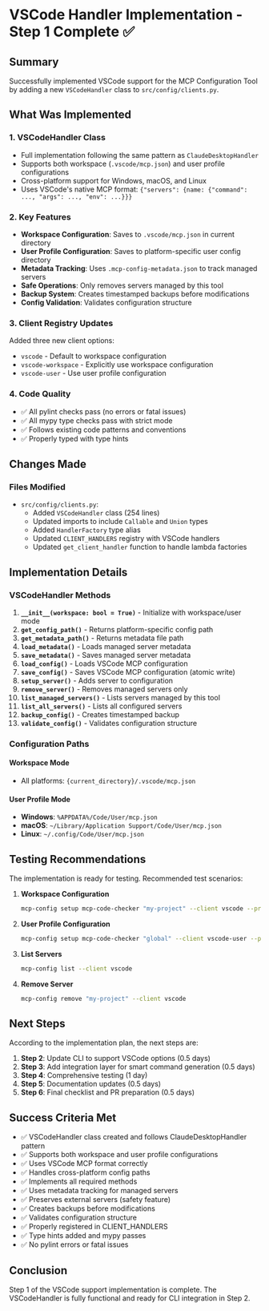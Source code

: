 # VSCode Handler Implementation - Step 1 Complete ✅

## Summary

Successfully implemented VSCode support for the MCP Configuration Tool by adding a new `VSCodeHandler` class to `src/config/clients.py`.

## What Was Implemented

### 1. VSCodeHandler Class
- Full implementation following the same pattern as `ClaudeDesktopHandler`
- Supports both workspace (`.vscode/mcp.json`) and user profile configurations
- Cross-platform support for Windows, macOS, and Linux
- Uses VSCode's native MCP format: `{"servers": {name: {"command": ..., "args": ..., "env": ...}}}`

### 2. Key Features
- **Workspace Configuration**: Saves to `.vscode/mcp.json` in current directory
- **User Profile Configuration**: Saves to platform-specific user config directory
- **Metadata Tracking**: Uses `.mcp-config-metadata.json` to track managed servers
- **Safe Operations**: Only removes servers managed by this tool
- **Backup System**: Creates timestamped backups before modifications
- **Config Validation**: Validates configuration structure

### 3. Client Registry Updates
Added three new client options:
- `vscode` - Default to workspace configuration
- `vscode-workspace` - Explicitly use workspace configuration  
- `vscode-user` - Use user profile configuration

### 4. Code Quality
- ✅ All pylint checks pass (no errors or fatal issues)
- ✅ All mypy type checks pass with strict mode
- ✅ Follows existing code patterns and conventions
- ✅ Properly typed with type hints

## Changes Made

### Files Modified
- `src/config/clients.py`:
  - Added `VSCodeHandler` class (254 lines)
  - Updated imports to include `Callable` and `Union` types
  - Added `HandlerFactory` type alias
  - Updated `CLIENT_HANDLERS` registry with VSCode handlers
  - Updated `get_client_handler` function to handle lambda factories

## Implementation Details

### VSCodeHandler Methods
1. **`__init__(workspace: bool = True)`** - Initialize with workspace/user mode
2. **`get_config_path()`** - Returns platform-specific config path
3. **`get_metadata_path()`** - Returns metadata file path
4. **`load_metadata()`** - Loads managed server metadata
5. **`save_metadata()`** - Saves managed server metadata
6. **`load_config()`** - Loads VSCode MCP configuration
7. **`save_config()`** - Saves VSCode MCP configuration (atomic write)
8. **`setup_server()`** - Adds server to configuration
9. **`remove_server()`** - Removes managed servers only
10. **`list_managed_servers()`** - Lists servers managed by this tool
11. **`list_all_servers()`** - Lists all configured servers
12. **`backup_config()`** - Creates timestamped backup
13. **`validate_config()`** - Validates configuration structure

### Configuration Paths

#### Workspace Mode
- All platforms: `{current_directory}/.vscode/mcp.json`

#### User Profile Mode
- **Windows**: `%APPDATA%/Code/User/mcp.json`
- **macOS**: `~/Library/Application Support/Code/User/mcp.json`
- **Linux**: `~/.config/Code/User/mcp.json`

## Testing Recommendations

The implementation is ready for testing. Recommended test scenarios:

1. **Workspace Configuration**
   ```bash
   mcp-config setup mcp-code-checker "my-project" --client vscode --project-dir .
   ```

2. **User Profile Configuration**
   ```bash
   mcp-config setup mcp-code-checker "global" --client vscode-user --project-dir ~/projects
   ```

3. **List Servers**
   ```bash
   mcp-config list --client vscode
   ```

4. **Remove Server**
   ```bash
   mcp-config remove "my-project" --client vscode
   ```

## Next Steps

According to the implementation plan, the next steps are:

1. **Step 2**: Update CLI to support VSCode options (0.5 days)
2. **Step 3**: Add integration layer for smart command generation (0.5 days)
3. **Step 4**: Comprehensive testing (1 day)
4. **Step 5**: Documentation updates (0.5 days)
5. **Step 6**: Final checklist and PR preparation (0.5 days)

## Success Criteria Met

- ✅ VSCodeHandler class created and follows ClaudeDesktopHandler pattern
- ✅ Supports both workspace and user profile configurations
- ✅ Uses VSCode MCP format correctly
- ✅ Handles cross-platform config paths
- ✅ Implements all required methods
- ✅ Uses metadata tracking for managed servers
- ✅ Preserves external servers (safety feature)
- ✅ Creates backups before modifications
- ✅ Validates configuration structure
- ✅ Properly registered in CLIENT_HANDLERS
- ✅ Type hints added and mypy passes
- ✅ No pylint errors or fatal issues

## Conclusion

Step 1 of the VSCode support implementation is complete. The VSCodeHandler is fully functional and ready for CLI integration in Step 2.
